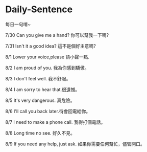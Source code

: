 Daily-Sentence
==============

每日一句唷~

7/30 Can you give me a hand? 你可以幫我一下嗎?

7/31 Isn't it a good idea?   這不是個好主意嗎?

8/1  Lower your voice,please 請小聲一點.

8/2  I am proud of you.      我為你感到驕傲。

8/3  I don't feel well.      我不舒服。

8/4  I am sorry to hear that.很遺憾。

8/5  It's very dangerous.    真危險。

8/6  I'll call you back later.待會回電給你。

8/7  I need to make a phone call.  我得打個電話。

8/8  Long time no see.        好久不見。

8/9  If you need any help, just ask. 如果你需要任何幫忙，儘管開口。
